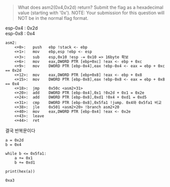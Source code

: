 > What does asm2(0x4,0x2d) return? Submit the flag as a hexadecimal value (starting with '0x'). NOTE: Your submission for this question will NOT be in the normal flag format.

esp-0x4 : 0x2d
<br>esp-0x8 : 0x4

```
asm2:
	<+0>:	push   ebp !stack <- ebp
	<+1>:	mov    ebp,esp !ebp <- esp
	<+3>:	sub    esp,0x10 !esp -= 0x10 => 16byte 확보
	<+6>:	mov    eax,DWORD PTR [ebp+0xc] !eax <- ebp + 0xc
	<+9>:	mov    DWORD PTR [ebp-0x4],eax !ebp-0x4 <- eax = ebp + 0xc == 0x2d
	<+12>:	mov    eax,DWORD PTR [ebp+0x8] !eax <- ebp + 0x8
	<+15>:	mov    DWORD PTR [ebp-0x8],eax !ebp-0x8 <- eax = ebp + 0x8 == 0x4
	<+18>:	jmp    0x50c <asm2+31>
	<+20>:	add    DWORD PTR [ebp-0x4],0x1 !0x2d + 0x1 = 0x2e
	<+24>:	add    DWORD PTR [ebp-0x8],0xd1 !0x4 + 0xd1 = 0xd5
	<+31>:	cmp    DWORD PTR [ebp-0x8],0x5fa1 !jump. 0x4와 0x5fa1 비교
	<+38>:	jle    0x501 <asm2+20> !branch asm2+20
	<+40>:	mov    eax,DWORD PTR [ebp-0x4] !eax <- 0x2e
	<+43>:	leave
	<+44>:	ret
```

결국 반복문이다

```
a = 0x2d
b = 0x4

while b <= 0x5fa1:
	a += 0x1
	b += 0xd1

print(hex(a))
```

`0xa3`
